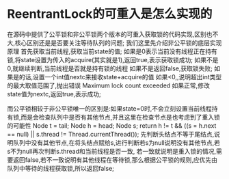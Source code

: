 # ReentrantLock的可重入是怎么实现的
在源码中提供了公平锁和非公平锁两个版本的可重入获取锁的代码实现,区别也不大,核心区别还是是否要关注等待队列的问题;
我们这里先介绍非公平锁的底层实现原理
首先获取当前线程,获取当前state的值;
如果是0表示当前没有线程正在持有锁,将state设置为传入的acquire(其实就是1),返回true,表示获取锁成功;
如果不是0,就继续判断,当前线程是否就是持有锁的线程
如果不是返回false,获取锁失败;
如果是的话,设置一个int值nextc来接收state+acquire的值
如果<0,,说明超出int类型的最大取值范围了,抛出错误 Maximum lock count exceeded
如果正常,修改state值为nextc,返回true,表示成功;

而公平锁相较于非公平锁唯一的区别是:如果state=0时,不会立刻设置当前线程持有锁,而是会检查队列中是否有其他节点,并且这里在检查节点是也考虑到了重入锁的可能性
Node t = tail; Node h = head; Node s;
return h != t && ((s = h.next == null) || s.thread != Thread.currentThread());
先判断头结点不等于尾结点,说明队列中没有其他节点,在将头结点赋给s,进行判断若s为null说明没有其他节点,若s不为null再次判断s.thread和当前线程是否一致,
若一致就说明是重入锁的情况,需要返回false,若不一致说明有其他线程在等待锁,那么根据公平锁的规则,应优先由队列中等待的线程获取锁,所以返回false;